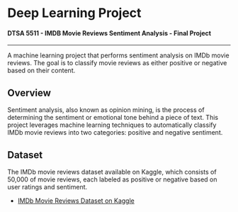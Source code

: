 # **Deep Learning Project**
#### DTSA 5511 - IMDB Movie Reviews Sentiment Analysis - Final Project  ####
<hr>

A machine learning project that performs sentiment analysis on IMDb movie reviews. The goal is to classify movie reviews as either positive or negative based on their content.

## Overview

Sentiment analysis, also known as opinion mining, is the process of determining the sentiment or emotional tone behind a piece of text. This project leverages machine learning techniques to automatically classify IMDb movie reviews into two categories: positive and negative sentiment.

## Dataset

The IMDb movie reviews dataset available on Kaggle, which consists of 50,000 of movie reviews, each labeled as positive or negative based on user ratings and sentiment.

- [IMDb Movie Reviews Dataset on Kaggle](https://www.kaggle.com/lakshmi25npathi/imdb-dataset-of-50k-movie-reviews)
